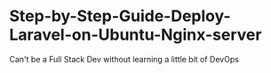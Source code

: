 # Step-by-Step-Guide-Deploy-Laravel-on-Ubuntu-Nginx-server
Can't be a Full Stack Dev without learning a little bit of DevOps
